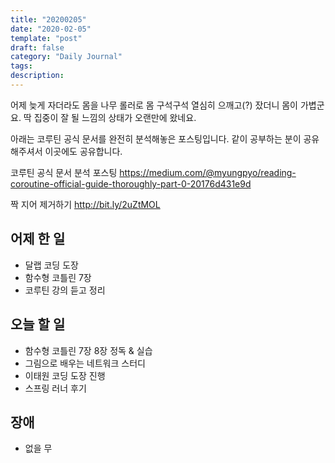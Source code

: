 ```yaml
---
title: "20200205"
date: "2020-02-05"
template: "post"
draft: false
category: "Daily Journal"
tags:
description:
---
```


어제 늦게 자더라도 몸을 나무 롤러로 몸 구석구석 열심히 으깨고(?)
잤더니 몸이 가볍군요. 딱 집중이 잘 될 느낌의 상태가 오랜만에 왔네요.

아래는 코루틴 공식 문서를 완전히 분석해놓은 포스팅입니다.
같이 공부하는 분이 공유해주셔서 이곳에도 공유합니다.

코루틴 공식 문서 분석 포스팅
<https://medium.com/@myungpyo/reading-coroutine-official-guide-thoroughly-part-0-20176d431e9d>

짝 지어 제거하기
<http://bit.ly/2uZtMOL>

## 어제 한 일

* 달랩 코딩 도장
* 함수형 코틀린 7장
* 코루틴 강의 듣고 정리

## 오늘 할 일

* 함수형 코틀린 7장 8장 정독 & 실습
* 그림으로 배우는 네트워크 스터디
* 이태원 코딩 도장 진행
* 스프링 러너 후기

## 장애

* 없을 무
